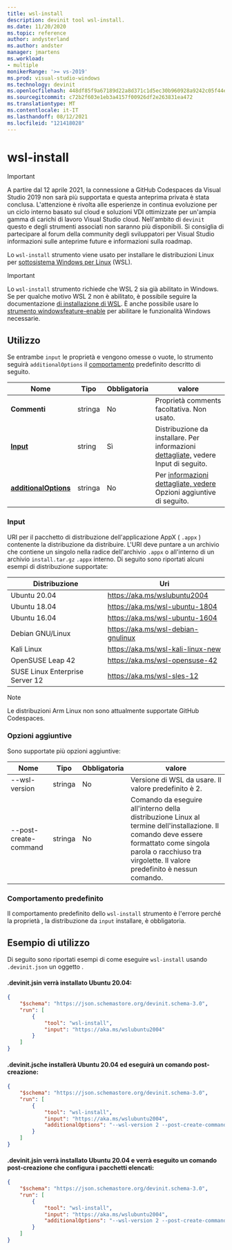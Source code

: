 ```yaml
---
title: wsl-install
description: devinit tool wsl-install.
ms.date: 11/20/2020
ms.topic: reference
author: andysterland
ms.author: andster
manager: jmartens
ms.workload:
- multiple
monikerRange: '>= vs-2019'
ms.prod: visual-studio-windows
ms.technology: devinit
ms.openlocfilehash: 448df85f9a67189d22a8d371c1d5ec30b960928a9242c05f44e07ba5eb198bc2
ms.sourcegitcommit: c72b2f603e1eb3a4157f00926df2e263831ea472
ms.translationtype: MT
ms.contentlocale: it-IT
ms.lasthandoff: 08/12/2021
ms.locfileid: "121418028"
---
```

# <a name="wsl-install"></a>wsl-install

> [!IMPORTANT]
> A partire dal 12 aprile 2021, la connessione a GitHub Codespaces da Visual Studio 2019 non sarà più supportata e questa anteprima privata è stata conclusa. L'attenzione è rivolta alle esperienze in continua evoluzione per un ciclo interno basato sul cloud e soluzioni VDI ottimizzate per un'ampia gamma di carichi di lavoro Visual Studio cloud. Nell'ambito di `devinit` questo e degli strumenti associati non saranno più disponibili. Si consiglia di partecipare al forum della community degli sviluppatori per Visual Studio informazioni sulle anteprime future e informazioni sulla roadmap.

Lo `wsl-install` strumento viene usato per installare le distribuzioni Linux per [sottosistema Windows per Linux](/windows/wsl/) (WSL).

> [!IMPORTANT]
> Lo `wsl-install` strumento richiede che WSL 2 sia già abilitato in Windows. Se per qualche motivo WSL 2 non è abilitato, è possibile seguire la documentazione [di installazione di WSL](https://docs.microsoft.com/windows/wsl/install-win10). È anche possibile usare lo [strumento windowsfeature-enable](tool-windowsfeature-enable.md) per abilitare le funzionalità Windows necessarie.

## <a name="usage"></a>Utilizzo

Se entrambe `input` le proprietà e vengono omesse o vuote, lo strumento seguirà `additionalOptions` il [comportamento](#default-behavior) predefinito descritto di seguito.

| Nome                                             | Tipo   | Obbligatoria | valore                                                             |
|--------------------------------------------------|--------|----------|-------------------------------------------------------------------|
| **Commenti**                                     | stringa | No       | Proprietà comments facoltativa. Non usato.                             |
| [**Input**](#input)                              | string | Sì      | Distribuzione da installare. Per informazioni [dettagliate,](#input) vedere Input di seguito.     |
| [**additionalOptions**](#additional-options)     | stringa | No       | Per [informazioni dettagliate, vedere](#additional-options) Opzioni aggiuntive di seguito.  |

### <a name="input"></a>Input

URI per il pacchetto di distribuzione dell'applicazione AppX ( `.appx` ) contenente la distribuzione da distribuire. L'URI deve puntare a un archivio che contiene un singolo nella radice dell'archivio `.appx` o all'interno di un archivio `install.tar.gz` `.appx` interno. Di seguito sono riportati alcuni esempi di distribuzione supportate:

| Distribuzione                          | Uri                                                           |
|---------------------------------|---------------------------------------------------------------|
| Ubuntu 20.04                    | https://aka.ms/wslubuntu2004                                  |
| Ubuntu 18.04                    | https://aka.ms/wsl-ubuntu-1804                                |
| Ubuntu 16.04                    | https://aka.ms/wsl-ubuntu-1604                                |
| Debian GNU/Linux                | https://aka.ms/wsl-debian-gnulinux                            |
| Kali Linux                      | https://aka.ms/wsl-kali-linux-new                             |
| OpenSUSE Leap 42                | https://aka.ms/wsl-opensuse-42                                |
| SUSE Linux Enterprise Server 12 | https://aka.ms/wsl-sles-12                                    |

> [!NOTE]
> Le distribuzioni Arm Linux non sono attualmente supportate GitHub Codespaces.

### <a name="additional-options"></a>Opzioni aggiuntive

Sono supportate più opzioni aggiuntive:

| Nome                      | Tipo      | Obbligatoria | valore                                                                                                                                                                                    |
|---------------------------|-----------|----------|------------------------------------------------------------------------------------------------------------------------------------------------------------------------------------------|
| --wsl-version             | stringa    | No       | Versione di WSL da usare. Il valore predefinito è 2.                                                                                                                                  |
| --post-create-command     | stringa    | No       | Comando da eseguire all'interno della distribuzione Linux al termine dell'installazione. Il comando deve essere formattato come singola parola o racchiuso tra virgolette. Il valore predefinito è nessun comando.  |

### <a name="default-behavior"></a>Comportamento predefinito

Il comportamento predefinito dello `wsl-install` strumento è l'errore perché la proprietà , la distribuzione da `input` installare, è obbligatoria.

## <a name="example-usage"></a>Esempio di utilizzo
Di seguito sono riportati esempi di come eseguire `wsl-install` usando `.devinit.json` un oggetto .

#### <a name="devinitjson-that-will-install-ubuntu-2004"></a>.devinit.jsin verrà installato Ubuntu 20.04:
```json
{
    "$schema": "https://json.schemastore.org/devinit.schema-3.0",
    "run": [
        {
            "tool": "wsl-install",
            "input": "https://aka.ms/wslubuntu2004"
        }
    ]
}
```

#### <a name="devinitjson-that-will-install-ubuntu-2004-and-perform-a-post-create-command"></a>.devinit.jsche installerà Ubuntu 20.04 ed eseguirà un comando post-creazione:
```json
{
    "$schema": "https://json.schemastore.org/devinit.schema-3.0",
    "run": [
        {
            "tool": "wsl-install",
            "input": "https://aka.ms/wslubuntu2004",
            "additionalOptions": "--wsl-version 2 --post-create-command 'echo Hello from Ubuntu!'"
        }
    ]
}
```

#### <a name="devinitjson-that-will-install-ubuntu-2004-and-perform-a-post-create-command-that-configures-the-packages-listed"></a>.devinit.jsin verrà installato Ubuntu 20.04 e verrà eseguito un comando post-creazione che configura i pacchetti elencati:
```json
{
    "$schema": "https://json.schemastore.org/devinit.schema-3.0",
    "run": [
        {
            "tool": "wsl-install",
            "input": "https://aka.ms/wslubuntu2004",
            "additionalOptions": "--wsl-version 2 --post-create-command 'apt-get update && apt-get install g++ gcc g++-9 gcc-9 cmake gdb ninja-build zip rsync -y'"
        }
    ]
}
```
